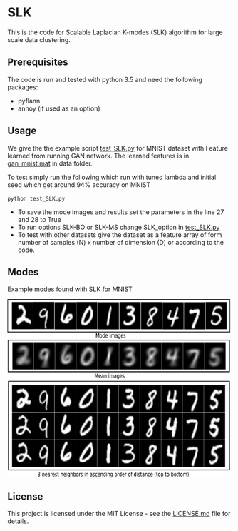 # SLK

This is the code for Scalable Laplacian K-modes (SLK) algorithm for large scale data clustering.

## Prerequisites

The code is run and tested with python 3.5 and need the following packages:

- pyflann
- annoy (if used as an option)

## Usage

We give the the example script [test_SLK.py](test_SLK.py) for MNIST dataset with Feature learned from running GAN network. The learned features is in [gan_mnist.mat](gan_mnist.mat) in data folder.  

To test simply run the following which run with tuned lambda and initial seed which get around 94% accuracy on MNIST 
```
python test_SLK.py
```

- To save the mode images and results set the parameters  in the line 27 and 28 to True
- To run options SLK-BO or SLK-MS change SLK_option in [test_SLK.py](test_SLK.py)
- To test with other datasets give the dataset as a feature array of form number of samples (N) x number of dimension (D) or according to the code.

## Modes
Example modes found with SLK for MNIST

<span><img src="data/mnist_mode_mean.png" alt="" align="middle" height="400"  width="500"/></span>


## License

This project is licensed under the MIT License - see the [LICENSE.md](LICENSE.md) file for details.


